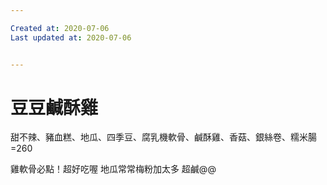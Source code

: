 ```yaml
---

Created at: 2020-07-06
Last updated at: 2020-07-06


---
```


# 豆豆鹹酥雞


甜不辣、豬血糕、地瓜、四季豆、腐乳機軟骨、鹹酥雞、香菇、銀絲卷、糯米腸=260

雞軟骨必點！超好吃喔
地瓜常常梅粉加太多 超鹹@@


